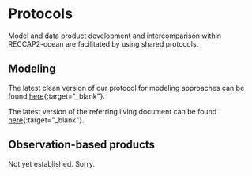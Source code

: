 ---
---

# Protocols

Model and data product development and intercomparison within RECCAP2-ocean are facilitated by using shared protocols.

## Modeling

The latest clean version of our protocol for modeling approaches can be found [here](documents/MODELING_PROTOCOL_RECCAP2-ocean.pdf){:target="_blank"}.

The latest version of the referring living document can be found [here](https://docs.google.com/document/d/19F6ZY-7uYT4zYK2rjOcZDNggMvvTNn2k3AfinvW4bUE/edit?usp=sharing){:target="_blank"}.

## Observation-based products

Not yet established. Sorry.